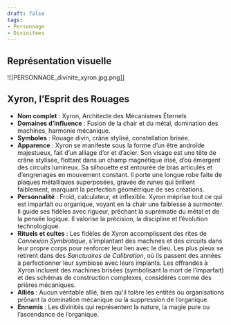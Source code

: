 ```yaml
---
draft: false  
tags:  
- Personnage  
- Divinitees  
---
```


## Représentation visuelle

![[PERSONNAGE_divinite_xyron.jpg.png]]

## Xyron, l’Esprit des Rouages

- **Nom complet** : Xyron, Architecte des Mécanismes Éternels
- **Domaines d’influence** : Fusion de la chair et du métal, domination des machines, harmonie mécanique.
- **Symboles** : Rouage divin, crâne stylisé, constellation brisée.
- **Apparence** : Xyron se manifeste sous la forme d’un être androïde majestueux, fait d’un alliage d’or et d’acier. Son visage est une tête de crâne stylisée, flottant dans un champ magnétique irisé, d’où émergent des circuits lumineux. Sa silhouette est entourée de bras articulés et d’engrenages en mouvement constant. Il porte une longue robe faite de plaques métalliques superposées, gravée de runes qui brillent faiblement, marquant la perfection géométrique de ses créations.
- **Personnalité** : Froid, calculateur, et inflexible. Xyron méprise tout ce qui est imparfait ou organique, voyant en la chair une faiblesse à surmonter. Il guide ses fidèles avec rigueur, prêchant la suprématie du métal et de la pensée logique. Il valorise la précision, la discipline et l’évolution technologique.
- **Rituels et cultes** : Les fidèles de Xyron accomplissent des rites de *Connexion Symbiotique*, s’implantant des machines et des circuits dans leur propre corps pour renforcer leur lien avec le dieu. Les plus pieux se retirent dans des *Sanctuaires de Calibration*, où ils passent des années à perfectionner leur symbiose avec leurs implants. Les offrandes à Xyron incluent des machines brisées (symbolisant la mort de l’imparfait) et des schémas de construction complexes, considérés comme des prières mécaniques.
- **Alliés** : Aucun véritable allié, bien qu'il tolère les entités ou organisations prônant la domination mécanique ou la suppression de l’organique.
- **Ennemis** : Les divinités qui représentent la nature, la magie pure ou l’ascendance de l’organique.

